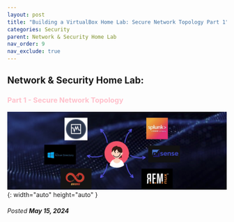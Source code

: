 ```yaml
---
layout: post
title: "Building a VirtualBox Home Lab: Secure Network Topology Part 1"
categories: Security
parent: Network & Security Home Lab
nav_order: 9
nav_exclude: true
---
```


## Network & Security Home Lab: 

### <span style="color: pink; font-weight: bold;">Part 1 - Secure Network Topology</span>

![banner](/assets/banner.jpg){: width="auto" height="auto" }

###### Posted ***May 15, 2024***

